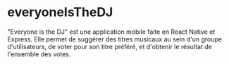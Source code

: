 # everyoneIsTheDJ
"Everyone is the DJ" est une application mobile faite en React Native et Express. Elle permet de suggérer des titres musicaux au sein d'un groupe d'utilisateurs, de voter pour son titre préféré, et d'obtenir le résultat de l'ensemble des votes.
